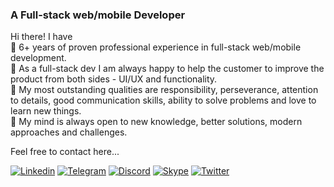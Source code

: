 <h3>A Full-stack web/mobile Developer</h3>

<p align="left">
Hi there! I have <br/>
📌 6+ years of proven professional experience in full-stack web/mobile development. <br />
📌 As a full-stack dev I am always happy to help the customer to improve the product from both sides - UI/UX and functionality. <br />
📌 My most outstanding qualities are responsibility, perseverance, attention to details, good communication skills, ability to solve problems and love to learn new things. <br />
📌 My mind is always open to new knowledge, better solutions, modern approaches and challenges. <br />

Feel free to contact here... 

</p>

<div>

[![Linkedin](https://img.shields.io/badge/Portfolio-gray?style=flat&logo=appveyor)](https://stackrev.netlify.app/)
[![Telegram](https://img.shields.io/badge/-Telegram-000?style=flat&logo=Telegram&logoColor=white)](https://t.me/stackrev)
[![Discord](https://img.shields.io/badge/-Discord-white?style=flat&logo=Discord)](https://discord.com/users/stackrev#7119/)
[![Skype](https://img.shields.io/badge/-Skype-grey?style=flat&logo=Skype&logoColor=white)](https://join.skype.com/invite/aeCgHSLAVbCb)
[![Twitter](https://img.shields.io/badge/-Twitter-blue?style=flat&logo=Twitter&logoColor=white)](https://twitter.com/stackrev)

</div>
